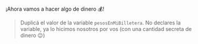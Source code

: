 ¡Ahora vamos a hacer algo de dinero :moneybag:!

> Duplicá el valor de la variable `pesosEnMiBilletera`. No declares la variable, ya lo hicimos nosotros por vos (con una cantidad secreta de dinero :wink:)

